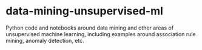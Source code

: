 # data-mining-unsupervised-ml
Python code and notebooks around data mining and other areas of unsupervised machine learning, including examples around association rule mining, anomaly detection, etc.
